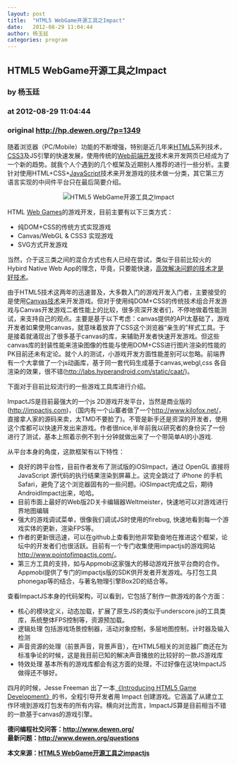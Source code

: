 ```yaml
---
layout: post
title:  "HTML5 WebGame开源工具之Impact"
date:   2012-08-29 11:04:44
author: 杨玉廷
categories: program
---
```


## HTML5 WebGame开源工具之Impact
### by 杨玉廷
### at 2012-08-29 11:04:44
### original <http://hp.dewen.org/?p=1349>

<p>随着浏览器（PC/Mobile）功能的不断增强，特别是近几年来<a href="http://www.dewen.org/topic/23">HTML5</a>系列技术，<a href="http://www.dewen.org/topic/21">CSS3</a>及JS引擎的快速发展，使用传统的<a href="http://www.dewen.org/topic/338">Web前端开发</a>技术来开发网页已经成为了一个新的趋势。就我个人个遇到的几个框架及近期别人推荐的进行一些分析。主要针对使用HTML+CSS+<a href="http://www.dewen.org/topic/11">JavaScript</a>技术来开发游戏的技术做一分类，其它第三方语言实现的中间件平台只在最后简要介绍。</p>
<div style="text-align:center;margin-bottom:5px;margin-top:5px"><img src="http://hp.dewen.org/wp-content/uploads/2012/08/Impact-JavaScript.png" alt="HTML5 WebGame开源工具之Impact" title="HTML5 WebGame开源工具之Impact" border="0"></div>
<p><span></span></p>
<p>HTML <a href="http://www.dewen.org/topic/424">Web Games</a>的游戏开发，目前主要有以下三类方式：</p>
<ul>
<li>纯DOM+CSS的传统方式实现游戏</li>
<li>Canvas/WebGL &amp; CSS3 实现游戏</li>
<li>SVG方式开发游戏</li>
</ul>
<p>当然，介于这三类之间的混合方式也有人已经在尝试，类似于目前比较火的Hybird Native Web App的理念，毕竟，只要能快速，<a href="http://hp.dewen.org/?p=1349">高效解决问题的技术才是好技术</a>。</p>
<p>由于HTML5技术这两年的迅速普及，大多数入门的游戏开发入门者，主要接受的是使用<a href="http://hp.dewen.org/?p=1349">Canvas技术</a>来开发游戏。但对于使用纯DOM+CSS的传统技术组合开发游戏与Canvas开发游戏二者性能上的比较，很多资深开发者们，不停地做着性能测试，来支持自己的观点。主要是基于以下考虑：canvas提供的API太基础了，游戏开发者如果使用canvas，就意味着放弃了CSS这个浏览器“亲生的”样式工具。于是接着就涌现出了很多基于canvas的库，来辅助开发者快速开发游戏。但这些canvas库的封装性能来渲染图像的性能与使用DOM+CSS进行图片渲染的性能的PK目前还未有定论。就个人的测试，小游戏开发方面性能差别可以忽略。前端界有一个大拿做了一个js动画库，基于同一套代码生成基于canvas,webgl,css 各自渲染的效果，很不错(<a href="http://labs.hyperandroid.com/static/caat/">http://labs.hyperandroid.com/static/caat/</a>)。</p>
<p>下面对于目前比较流行的一些游戏工具库进行介绍。</p>
<p>ImpactJS是目前最强大的一个js 2D游戏开发平台，当然是商业版的(<a href="http://impactjs.com/">http://impactjs.com</a>)，（国内有一个山寨者做了一个<a href="http://www.kilofox.net/">http://www.kilofox.net/</a>， 直接拿人家的源码来卖，太TMD不要脸了)。不管是新手还是资深的开发者，使用这个库都可以快速开发出来游戏。作者很nice,半年前我以研究者的身份买了一份进行了测试，基本上照着示例不到十分钟就做出来了一个带简单AI的小游戏.</p>
<p>从平台本身的角度，这款框架有以下特性：</p>
<ul>
<li>良好的跨平台性，目前作者发布了测试版的iOSImpact，通过 OpenGL 直接将JavaScript 源代码的执行结果渲染到屏幕上。这完全跳过了 iPhone 的手机 Safari，避免了这个浏览器固有的一些问题。iOSImpact完成之后，期待AndroidImpact出来，哈哈。</li>
<li>目前市面上最好的Web版2D关卡编辑器Weltmeister，快速地可以对游戏进行界地图编辑</li>
<li>强大的游戏调试菜单，很像我们调试JS时使用的firebug, 快速地看到每一个游戏实体的更新，渲染FPS等。</li>
<li>作者的更新很迅速，可以在github上查看到他非常勤奋地在推进这个框架，论坛中的开发者们也很活跃。目前有一个专门收集使用impactjs的游戏网站<a href="http://www.pointofimpactjs.com/">http://www.pointofimpactjs.com/</a>。</li>
<li>第三方工具的支持，如与Appmobi这家强大的移动游戏开放平台商的合作。Appmobi提供了专门的impactjs版的SDK供开发者开发游戏。与打包工具phonegap等的结合，与著名物理引擎Box2D的结合等。</li>
</ul>
<p>查看ImpactJS本身的代码架构，可以看到，它包括了制作一款游戏的各个方面：</p>
<ul>
<li>核心的模块定义，动态加载，扩展了原生JS的类似于underscore.js的工具类库，系统整体FPS控制等，资源预加载。</li>
<li>逻辑处理 包括游戏场景控制器，活动对象控制，多层地图控制，计时器及输入检测</li>
<li>声音资源的处理（前景声音，背景声音），在HTML5相关的浏览器厂商还在为标准争论的时候，这是我目前已知的解决声音播放的比较好的一款JS游戏库</li>
<li>特效处理 基本所有的游戏库都会有这方面的处理，不过好像在这块ImpactJS做得还不够好。</li>
</ul>
<p>四月的时候，Jesse Freeman 出了一本<a href="http://book.douban.com/subject/7906798/">《Introducing HTML5 Game Development》</a>的书，全程引导开发者用 Impact 创建游戏。它涵盖了从建立工作环境到游戏打包发布的所有内容。横向对比而言，ImpactJS算是目前相当不错的一款基于canvas的游戏引擎。</p>
<p><b>德问编程社交问答：<a href="http://www.dewen.org/">http://www.dewen.org/</a><br>
最新问题：<a href="http://www.dewen.org/questions">http://www.dewen.org/questions</a></b></p>
<p><b>本文来源：<a href="http://blessdyb.iteye.com/blog/1664615">HTML5 WebGame开源工具之impactjs</a></b></p>